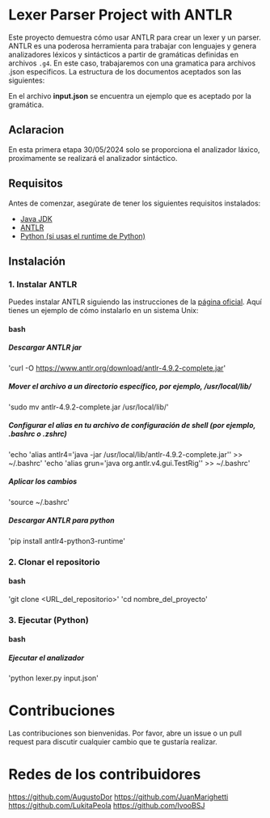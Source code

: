 # Lexer Parser Project with ANTLR

Este proyecto demuestra cómo usar ANTLR para crear un lexer y un parser. ANTLR es una poderosa herramienta para trabajar con lenguajes y genera analizadores léxicos y sintácticos a partir de gramáticas definidas en archivos `.g4`.
En este caso, trabajaremos con una gramatica para archivos .json especificos. La estructura de los documentos aceptados son las siguientes:

En el archivo **input.json** se encuentra un ejemplo que es aceptado por la gramática.

## Aclaracion
En esta primera etapa 30/05/2024 solo se proporciona el analizador láxico, proximamente se realizará el analizador sintáctico.


## Requisitos

Antes de comenzar, asegúrate de tener los siguientes requisitos instalados:
- [Java JDK](https://www.oracle.com/java/technologies/javase-downloads.html)
- [ANTLR](https://www.antlr.org/download.html)
- [Python (si usas el runtime de Python)](https://www.python.org/downloads/)


## Instalación

### 1. Instalar ANTLR

Puedes instalar ANTLR siguiendo las instrucciones de la [página oficial](https://www.antlr.org/download.html). Aquí tienes un ejemplo de cómo instalarlo en un sistema Unix:

#### bash
##### Descargar ANTLR jar
'curl -O https://www.antlr.org/download/antlr-4.9.2-complete.jar'

##### Mover el archivo a un directorio específico, por ejemplo, /usr/local/lib/
'sudo mv antlr-4.9.2-complete.jar /usr/local/lib/'

##### Configurar el alias en tu archivo de configuración de shell (por ejemplo, .bashrc o .zshrc)
'echo 'alias antlr4='java -jar /usr/local/lib/antlr-4.9.2-complete.jar'' >> ~/.bashrc'
'echo 'alias grun='java org.antlr.v4.gui.TestRig'' >> ~/.bashrc'

##### Aplicar los cambios
'source ~/.bashrc'

##### Descargar ANTLR para python
'pip install antlr4-python3-runtime'

### 2. Clonar el repositorio

#### bash
'git clone <URL_del_repositorio>'
'cd nombre_del_proyecto'


### 3. Ejecutar (Python)

#### bash
##### Ejecutar el analizador
'python lexer.py input.json'




# Contribuciones
Las contribuciones son bienvenidas. Por favor, abre un issue o un pull request para discutir cualquier cambio que te gustaría realizar.

# Redes de los contribuidores
https://github.com/AugustoDor
https://github.com/JuanMarighetti
https://github.com/LukitaPeola
https://github.com/IvooBSJ
